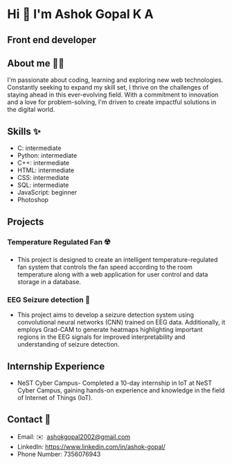 # Hi 👋 I'm Ashok Gopal K A

Front end developer
-------------------
## About me :technologist: 
I'm passionate about coding, learning and exploring new web technologies. Constantly seeking to expand my skill set, I thrive on the challenges of staying ahead in this ever-evolving field. With a commitment to innovation and a love for problem-solving, I'm driven to create impactful solutions in the digital world.

## Skills :sparkles: 
- C: intermediate
- Python: intermediate
- C++: intermediate
- HTML: intermediate
- CSS: intermediate
- SQL: intermediate
- JavaScript: beginner
- Photoshop
  
## Projects
### Temperature Regulated Fan :radioactive:
- This project is designed to create an intelligent temperature-regulated fan system that controls the fan speed
according to the room temperature along with a web application for user control and
data storage in a database.
### EEG Seizure detection :space_invader: 
- This project aims to develop a seizure detection system using convolutional neural networks (CNN) trained on EEG data. Additionally, it employs Grad-CAM to generate heatmaps highlighting important regions in the EEG signals for improved interpretability and understanding of seizure detection.

## Internship Experience 
- NeST Cyber Campus- Completed a 10-day internship in IoT at NeST Cyber Campus, gaining hands-on
experience and knowledge in the field of Internet of Things (IoT).
  

## Contact :closed_book: 
*   Email: ✉️   [ashokgopal2002@gmail.com](mailto:ashokgopal2002@gmail.com)
*   LinkedIn: https://www.linkedin.com/in/ashok-gopal/ 
*   Phone Number: 7356076943
